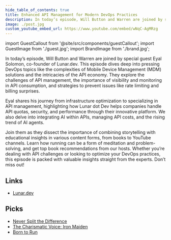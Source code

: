 ```yaml
---
hide_table_of_contents: true
title: Enhanced API Management for Modern DevOps Practices
description: In today’s episode, Will Button and Warren are joined by special guest Eyal Solomon, co-founder of Lunar.dev. This episode dives deep into pressing DevOps topics like the complexities of Mobile Device Management (MDM) solutions and the intricacies of the API economy. They explore the challenges of API management, the importance of visibility and monitoring in API consumption, and strategies to prevent issues like rate limiting and billing surprises.
image: ./post.jpg
custom_youtube_embed_url: https://www.youtube.com/embed/wNqC-AgMRzg
---
```


import GuestCallout from '@site/src/components/guestCallout';
import GuestImage from './guest.jpg';
import BrandImage from './brand.jpg';

<GuestCallout name="Eyal Solomon" link="https://www.linkedin.com/in/eyal-sol" image={GuestImage} brandImg={BrandImage} />

In today’s episode, Will Button and Warren are joined by special guest Eyal Solomon, co-founder of Lunar.dev. This episode dives deep into pressing DevOps topics like the complexities of Mobile Device Management (MDM) solutions and the intricacies of the API economy. They explore the challenges of API management, the importance of visibility and monitoring in API consumption, and strategies to prevent issues like rate limiting and billing surprises.

<!-- truncate --->

Eyal shares his journey from infrastructure optimization to specializing in API management, highlighting how Lunar dot Dev helps companies handle API quotas, security, and performance through their innovative platform. We also delve into integrating AI within APIs, managing API costs, and the rising trend of AI agents.
              
Join them as they dissect the importance of combining storytelling with educational insights in various content forms, from books to YouTube channels. Learn how running can be a form of meditation and problem-solving, and get top book recommendations from our hosts. Whether you’re dealing with API challenges or looking to optimize your DevOps practices, this episode is packed with valuable insights straight from the experts. Don’t miss out!


## Links
* [Lunar.dev](https://lunar.dev)

## Picks

* [Never Split the Difference](https://amzn.to/4gzPsDA)
* [The Charismatic Voice: Iron Maiden](https://www.youtube.com/embed/VkHcl-H0EYc)
* [Born to Run](https://www.chrismcdougall.com/born-to-run/)
